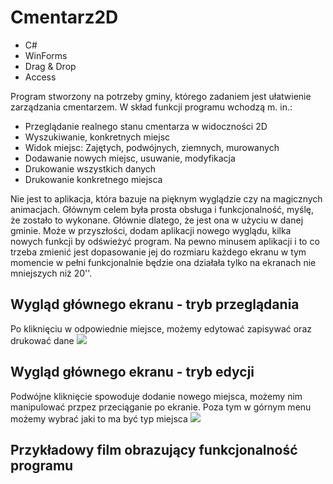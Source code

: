 # Cmentarz2D
* C#
* WinForms
* Drag & Drop
* Access

Program stworzony na potrzeby gminy, którego zadaniem jest ułatwienie zarządzania cmentarzem. W skład funkcji programu wchodzą m. in.: 

* Przeglądanie realnego stanu cmentarza w widoczności 2D
* Wyszukiwanie, konkretnych miejsc
* Widok miejsc: Zajętych, podwójnych, ziemnych, murowanych
* Dodawanie nowych miejsc, usuwanie, modyfikacja
* Drukowanie wszystkich danych
* Drukowanie konkretnego miejsca

Nie jest to aplikacja, która bazuje na pięknym wyglądzie czy na magicznych animacjach. Głównym celem była prosta obsługa i funkcjonalność, myślę, że zostało to wykonane. Głównie dlatego, że jest ona w użyciu w danej gminie. 
Może w przyszłości, dodam aplikacji nowego wyglądu, kilka nowych funkcji by odświeżyć program. Na pewno minusem aplikacji i to co trzeba zmienić jest dopasowanie jej do rozmiaru każdego ekranu w tym momencie w pełni funkcjonalnie będzie ona działała tylko na ekranach nie mniejszych niż 20''.

## Wygląd głównego ekranu - tryb przeglądania
Po kliknięciu w odpowiednie miejsce, możemy edytować zapisywać oraz drukować dane
![](https://preview.ibb.co/jRhOHa/cmentarz.png)

## Wygląd głównego ekranu - tryb edycji
Podwójne kliknięcie spowoduje dodanie nowego miejsca, możemy nim manipulować przpez przeciąganie po ekranie.
Poza tym w górnym menu możemy wybrać jaki to ma być typ miejsca
![](https://preview.ibb.co/cpvzqv/cmentarzedit.png)
## Przykładowy film obrazujący funkcjonalność programu
